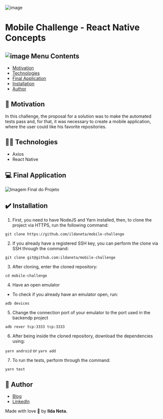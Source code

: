 ![image](https://user-images.githubusercontent.com/21963291/85336662-5d8fb200-b4b5-11ea-999f-41da44f32b82.png)

# Mobile Challenge - React Native Concepts

## ![image](https://user-images.githubusercontent.com/21963291/85338764-45ba2d00-b4b9-11ea-921a-d15eb692b2ea.png) Menu Contents

- [Motivation](#pushpin-motivation)
- [Technologies](#woman_technologist-technologies)
- [Final Application](#computer-final-application)
- [Installation](#heavy_check_mark-installation)
- [Author](#pencil-author)

## :pushpin: Motivation

In this challenge, the proposal for a solution was to make the automated tests pass and, for that, it was necessary to create a mobile application, where the user could like his favorite repositories.

## :woman_technologist: Technologies

- Axios
- React Native

## :computer: Final Application

![Imagem Final do Projeto](https://user-images.githubusercontent.com/21963291/87204028-3bca6380-c2da-11ea-96a4-228910f01e79.png)

## :heavy_check_mark: Installation

1. First, you need to have NodeJS and Yarn installed, then, to clone the project via HTTPS, run the following command:

`git clone https://github.com/ildaneta/mobile-challenge`

2. If you already have a registered SSH key, you can perform the clone via SSH through the command:

`git clone git@github.com:ildaneta/mobile-challenge`

3. After cloning, enter the cloned repository:

`cd mobile-challenge`

4. Have an open emulator

- To check if you already have an emulator open, run:

`adb devices`

5. Change the connection port of your emulator to the port used in the backendp project

`adb rever tcp:3333 tcp:3333`

6. After being inside the cloned repository, download the dependencies using:

`yarn android` or `yarn add`

7. To run the tests, perform through the command:

`yarn test`

## :pencil: Author

- <a href="https://ildaneta.dev" target="_blank">Blog</a>
- <a href="https://www.linkedin.com/in/ilda-silva-neta/" target="_blank">LinkedIn</a>

Made with love :heart_decoration: by **Ilda Neta.**
